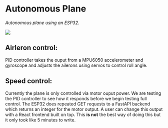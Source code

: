 # Autonomous Plane

*Autonomous plane using an ESP32.*

<img src="https://github.com/user-attachments/assets/27ce8b75-fb41-4a81-b79c-c0affe1f82ba" />


## Airleron control:

PID controller takes the ouput from a MPU6050 accelerometer and gyroscope and adjusts the ailerons using servos to control roll angle.

## Speed control:

Currently the plane is only controlled via motor ouput power. We are testing the PID controller to see how it responds before we begin testing full control. The ESP32 does repeated GET requests to a FastAPI backend which returns an integer for the motor output. A user can change this output with a React frontend built on top. This **is not** the best way of doing this but it only took like 5 minutes to write.

